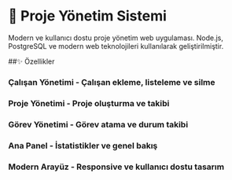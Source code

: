 # 🚀 Proje Yönetim Sistemi
Modern ve kullanıcı dostu proje yönetim web uygulaması. Node.js, PostgreSQL ve modern web teknolojileri kullanılarak geliştirilmiştir.

##✨ Özellikler

### Çalışan Yönetimi - Çalışan ekleme, listeleme ve silme
### Proje Yönetimi - Proje oluşturma ve takibi
### Görev Yönetimi - Görev atama ve durum takibi
### Ana Panel - İstatistikler ve genel bakış
### Modern Arayüz - Responsive ve kullanıcı dostu tasarım
